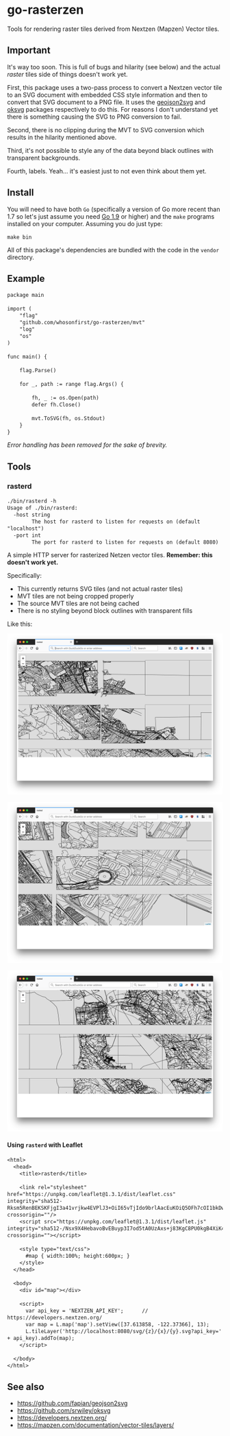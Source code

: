 # go-rasterzen

Tools for rendering raster tiles derived from Nextzen (Mapzen) Vector tiles.

## Important

It's way too soon. This is full of bugs and hilarity (see below) and the actual _raster_ tiles side of things doesn't work yet.

First, this package uses a two-pass process to convert a Nextzen vector tile to an SVG
document with embedded CSS style information and then to convert that SVG
document to a PNG file. It uses the
[geojson2svg](https://github.com/fapian/geojson2svg) and
[oksvg](https://github.com/srwiley/oksvg) packages respectively to do this. For
reasons I don't understand yet there is something causing the SVG to PNG
conversion to fail.

Second, there is no clipping during the MVT to SVG conversion which results in
the hilarity mentioned above.

Third, it's not possible to style any of the data beyond black outlines with transparent backgrounds.

Fourth, labels. Yeah... it's easiest just to not even think about them yet.

## Install

You will need to have both `Go` (specifically a version of Go more recent than 1.7 so let's just assume you need [Go 1.9](https://golang.org/dl/) or higher) and the `make` programs installed on your computer. Assuming you do just type:

```
make bin
```

All of this package's dependencies are bundled with the code in the `vendor` directory.

## Example

```
package main

import (
	"flag"
	"github.com/whosonfirst/go-rasterzen/mvt"
	"log"
	"os"
)

func main() {

	flag.Parse()

	for _, path := range flag.Args() {

		fh, _ := os.Open(path)
		defer fh.Close()

		mvt.ToSVG(fh, os.Stdout)
	}
}
```

_Error handling has been removed for the sake of brevity._

## Tools

### rasterd

```
./bin/rasterd -h
Usage of ./bin/rasterd:
  -host string
    	The host for rasterd to listen for requests on (default "localhost")
  -port int
    	The port for rasterd to listen for requests on (default 8080)
```

A simple HTTP server for rasterized Netzen vector tiles. **Remember: this doesn't work yet.**

Specifically:

* This currently returns SVG tiles (and not actual raster tiles)
* MVT tiles are not being cropped properly
* The source MVT tiles are not being cached
* There is no styling beyond block outlines with transparent fills

Like this:

![](docs/images/20180608-rasterd-1.png)

![](docs/images/20180608-rasterd-2.png)

![](docs/images/20180608-rasterd-3.png)

#### Using `rasterd` with Leaflet

```
<html>
  <head>
    <title>rasterd</title>
    
    <link rel="stylesheet" href="https://unpkg.com/leaflet@1.3.1/dist/leaflet.css" integrity="sha512-Rksm5RenBEKSKFjgI3a41vrjkw4EVPlJ3+OiI65vTjIdo9brlAacEuKOiQ5OFh7cOI1bkDwLqdLw3Zg0cRJAAQ==" crossorigin=""/>
    <script src="https://unpkg.com/leaflet@1.3.1/dist/leaflet.js" integrity="sha512-/Nsx9X4HebavoBvEBuyp3I7od5tA0UzAxs+j83KgC8PU0kgB4XiK4Lfe4y4cgBtaRJQEIFCW+oC506aPT2L1zw==" crossorigin=""></script>
    
    <style type="text/css">
      #map { width:100%; height:600px; }
    </style>
  </head>
  
  <body>
    <div id="map"></div>
    
    <script>
      var api_key = 'NEXTZEN_API_KEY';		// https://developers.nextzen.org/
      var map = L.map('map').setView([37.613858, -122.37366], 13);
      L.tileLayer('http://localhost:8080/svg/{z}/{x}/{y}.svg?api_key=' + api_key).addTo(map);
    </script>
    
  </body>
</html>
```

## See also

* https://github.com/fapian/geojson2svg
* https://github.com/srwiley/oksvg
* https://developers.nextzen.org/
* https://mapzen.com/documentation/vector-tiles/layers/
